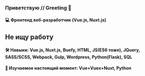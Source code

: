 ### Приветствую    //    Greeting 👋


#### 💻 Фронтенд веб-разработчик (Vue.js, Nuxt.js) 
## Не ищу работу

#### 🛠 Навыки: Vue.js, Nuxt.js, Buefy, HTML, JS(ES6 тоже), JQuery, SASS/SCSS,  Webpack, Gulp, Wordpress, Python(Flask), SQL
#### 🌱 Изучаемое настоящий момент: Vue+Vuex+Nuxt, Python

